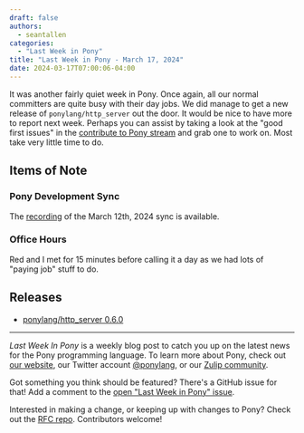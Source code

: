 ```yaml
---
draft: false
authors:
  - seantallen
categories:
  - "Last Week in Pony"
title: "Last Week in Pony - March 17, 2024"
date: 2024-03-17T07:00:06-04:00
---
```


It was another fairly quiet week in Pony. Once again, all our normal committers are quite busy with their day jobs. We did manage to get a new release of `ponylang/http_server` out the door. It would be nice to have more to report next week. Perhaps you can assist by taking a look at the "good first issues" in the [contribute to Pony stream](https://ponylang.zulipchat.com/#narrow/stream/192795-contribute-to-Pony) and grab one to work on. Most take very little time to do.

<!-- more -->

## Items of Note

### Pony Development Sync

The [recording](https://vimeo.com/922568767) of the March 12th, 2024 sync is available.

### Office Hours

Red and I met for 15 minutes before calling it a day as we had lots of "paying job" stuff to do.

## Releases

- [ponylang/http_server 0.6.0](https://github.com/ponylang/http_server/releases/tag/0.6.0)

---

_Last Week In Pony_ is a weekly blog post to catch you up on the latest news for the Pony programming language. To learn more about Pony, check out [our website](https://ponylang.io), our Twitter account [@ponylang](https://twitter.com/ponylang), or our [Zulip community](https://ponylang.zulipchat.com).

Got something you think should be featured? There's a GitHub issue for that! Add a comment to the [open "Last Week in Pony" issue](https://github.com/ponylang/ponylang.github.io/issues?q=is%3Aissue+is%3Aopen+label%3Alast-week-in-pony).

Interested in making a change, or keeping up with changes to Pony? Check out the [RFC repo](https://github.com/ponylang/rfcs). Contributors welcome!
